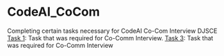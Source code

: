 # CodeAI_CoCom
Completing certain tasks necessary for CodeAI Co-Com Interview DJSCE
<a href='https://colab.research.google.com/drive/18QqQHkpfj4pxrK2a4bnsoXvDP6YlAYpH?usp=sharing'>Task 1</a>: Task that was required for Co-Comm Interview.
<a href='https://colab.research.google.com/drive/1IsRWGbjhai9UiH9Ivs7aGzeA7BNOV6JU?usp=sharing'>Task 3</a>: Task that was required for Co-Comm Interview
